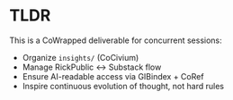 # TLDR
This is a CoWrapped deliverable for concurrent sessions:
- Organize `insights/` (CoCivium)
- Manage RickPublic <-> Substack flow
- Ensure AI-readable access via GIBindex + CoRef
- Inspire continuous evolution of thought, not hard rules
